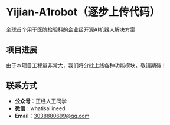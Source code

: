 # Yijian-A1robot（逐步上传代码）
全球首个用于医院检验科的企业级开源AI机器人解决方案
## 项目进展
由于本项目工程量非常大，我们将分批上线各种功能模块，敬请期待！

## 联系方式
- **公众号**：正经人王同学
- **微信**：whatisallineed
- **Email**：3038880699@qq.com
